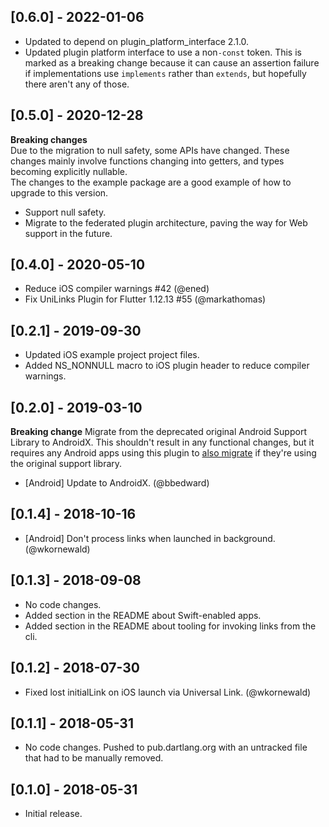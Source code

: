 ## [0.6.0] - 2022-01-06

* Updated to depend on plugin_platform_interface 2.1.0.
* Updated plugin platform interface to use a non`-const` token. This is marked as a breaking change because it can cause an assertion failure if implementations use `implements` rather than `extends`, but hopefully there aren't any of those.

## [0.5.0] - 2020-12-28

**Breaking changes**  
Due to the migration to null safety, some APIs have changed. These changes mainly involve functions changing into getters, and types becoming explicitly nullable.  
The changes to the example package are a good example of how to upgrade to this version.
* Support null safety.
* Migrate to the federated plugin architecture, paving the way for Web support in the future.

## [0.4.0] - 2020-05-10

* Reduce iOS compiler warnings #42 (@ened)
* Fix UniLinks Plugin for Flutter 1.12.13 #55 (@markathomas)

## [0.2.1] - 2019-09-30

* Updated iOS example project project files.
* Added NS_NONNULL macro to iOS plugin header to reduce compiler warnings.

## [0.2.0] - 2019-03-10

**Breaking change**
  Migrate from the deprecated original Android Support Library to AndroidX. This shouldn't result in any functional changes, but it requires any Android apps using this plugin to [also migrate](https://developer.android.com/jetpack/androidx/migrate) if they're using the original support library.

* [Android] Update to AndroidX. (@bbedward)


## [0.1.4] - 2018-10-16

* [Android] Don't process links when launched in background. (@wkornewald)


## [0.1.3] - 2018-09-08

* No code changes.
* Added section in the README about Swift-enabled apps.
* Added section in the README about tooling for invoking links from the cli.


## [0.1.2] - 2018-07-30

* Fixed lost initialLink on iOS launch via Universal Link. (@wkornewald)


## [0.1.1] - 2018-05-31

* No code changes. Pushed to pub.dartlang.org with an untracked file that had to
  be manually removed.


## [0.1.0] - 2018-05-31

* Initial release.
